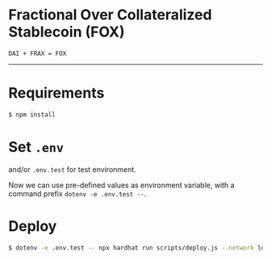 # Fractional Over Collateralized Stablecoin (FOX)

```
DAI + FRAX = FOX
```

---

# Requirements

```bash
$ npm install
```

# Set `.env`

and/or `.env.test` for test environment.

Now we can use pre-defined values as environment variable, with a command prefix `dotenv -e .env.test --`.

# Deploy

```bash
$ dotenv -e .env.test -- npx hardhat run scripts/deploy.js --network localhost
```

<!--
How to increase capital efficiency?
- increase maxLTV: more easy, but more risky
- increase service's trust: in some ways, more risky. But collaterals are SAFU
- increase both maxLTV and trust: 😲

Solve Stablecoin's trilemma
-->

<!--
# Market

## NFT Market

## Liquidation Auction
-->

<!--
# Proof-of-Work
- [ ] Get one's CDP list (off-chain)
- [x] Moralis for oracle
- [x] Check additional conditions: total ratio, cdp ratio
- [x] Oracle feeder
- [x] WARNING or Restriction when protocol trust touches 100% collateral backing level
- [x] CDP update first (modifier)
- [x] FoxFarm Gateway for view functions
- [x] Refactoring interfaces
- [ ] `feeTo` -> share fees to FOXS holders
- [x] PSM: Stablecoins -> DAI: 0.1%, DAI -> Stablecoins: 1.0%
- [ ] "Swap is more cheaper" message
- [x] Use ethers.BigNumber instead of BigInt
- [ ] TWAP for oracle

# Future Work
- [ ] Frontend advanced page
- [ ] Multiple collateral: LP as collateral (kind of liquid staking)
       - DAODAO
       - Shared Stablecoin
- [ ] BNB liquid staking -> ankr's aBNBc as collateral:
       - https://www.ankr.com/docs/staking/for-integrators/smart-contract-api/bnb-api/#stake-bnb-and-claim-abnbc
       - https://www.ankr.com/docs/staking/for-integrators/smart-contract-api/bnb-api/#unstake-abnbc-and-get-bnb
       - https://www.ankr.com/docs/staking/for-integrators/smart-contract-api/bnb-api/#get-apr
- [ ] Is FOX is security token?

# Proof-of-Work (non-tech)
- [ ] solidity-docgen
- [x] Docusaurus
- [ ] CI/CD

# Roadmap
- [ ] Airdrop: DAI, FRAX
- [ ] Treasury.sol (Ministry of Finance) & Vesting.sol
- [ ] Oracle confidence
- [ ] Over the liquid: Collateral Hedge (maybe delta neutral)
- [ ] NFT Market & Auction / Or adopting non-collateral lending feature
- [ ] Zap (FOXS <-> BNB)
- [ ] Swap
- [ ] Multichain
-->
